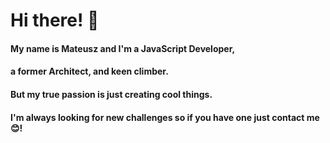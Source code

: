 # Hi there! 👋<br>
#### My name is Mateusz and I'm a JavaScript Developer,<br>
#### a former Architect, and keen climber. <br>
#### But my true passion is just creating cool things.

#### I'm always looking for new challenges so if you have one just contact me 😊!
